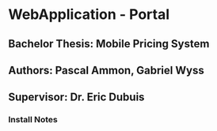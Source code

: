 # WebApplication - Portal
## Bachelor Thesis: Mobile Pricing System
## Authors: Pascal Ammon, Gabriel Wyss
## Supervisor: Dr. Eric Dubuis

### Install Notes